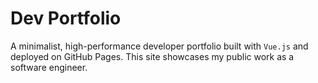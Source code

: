 # Dev Portfolio

A minimalist, high-performance developer portfolio built with `Vue.js` and deployed on GitHub Pages. This site showcases my public work as a software engineer.
